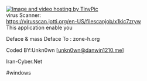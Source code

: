 <a href="http://tinypic.com?ref=33d9kjo" target="_blank"><img src="http://i66.tinypic.com/33d9kjo.png" border="0" alt="Image and video hosting by TinyPic"></a><br>
virus Scanner:<br>
https://virusscan.jotti.org/en-US/filescanjob/x1kic7zryw<br>
This application enable you

Deface & mass Deface To :
zone-h.org

Coded BY:Unkn0wn [unkn0wn@danwin1210.me]

Iran-Cyber.Net

#windows
